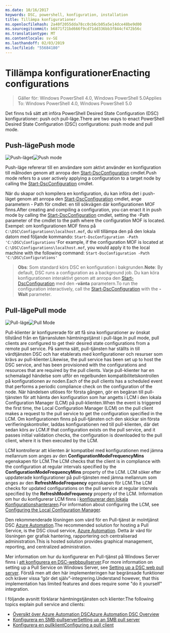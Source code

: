 ```yaml
---
ms.date: 10/16/2017
keywords: DSC, powershell, konfiguration, installation
title: Tillämpa konfigurationer
ms.openlocfilehash: 2a40f2055dda78cc0cb6cb05a5e14dce48be9d00
ms.sourcegitcommit: b6871f21bd666f9cd71dd336bb3f844cf472b56c
ms.translationtype: MT
ms.contentlocale: sv-SE
ms.lasthandoff: 02/03/2019
ms.locfileid: "55684180"
---
```

# <a name="enacting-configurations"></a><span data-ttu-id="f8652-103">Tillämpa konfigurationer</span><span class="sxs-lookup"><span data-stu-id="f8652-103">Enacting configurations</span></span>

><span data-ttu-id="f8652-104">Gäller för: Windows PowerShell 4.0, Windows PowerShell 5.0</span><span class="sxs-lookup"><span data-stu-id="f8652-104">Applies To: Windows PowerShell 4.0, Windows PowerShell 5.0</span></span>

<span data-ttu-id="f8652-105">Det finns två sätt att införa PowerShell Desired State Configuration (DSC) konfigurationer: push och pull-läge.</span><span class="sxs-lookup"><span data-stu-id="f8652-105">There are two ways to enact PowerShell Desired State Configuration (DSC) configurations: push mode and pull mode.</span></span>

## <a name="push-mode"></a><span data-ttu-id="f8652-106">Push-läge</span><span class="sxs-lookup"><span data-stu-id="f8652-106">Push mode</span></span>

<span data-ttu-id="f8652-107">![Push-läget](../images/pushModel.png "push hur fungerar det")</span><span class="sxs-lookup"><span data-stu-id="f8652-107">![Push mode](../images/pushModel.png "How push mode works")</span></span>

<span data-ttu-id="f8652-108">Push-läge refererar till en användare som aktivt använder en konfiguration till målnoden genom att anropa den [Start-DscConfiguration](/powershell/module/psdesiredstateconfiguration/start-dscconfiguration) cmdlet.</span><span class="sxs-lookup"><span data-stu-id="f8652-108">Push mode refers to a user actively applying a configuration to a target node by calling the [Start-DscConfiguration](/powershell/module/psdesiredstateconfiguration/start-dscconfiguration) cmdlet.</span></span>

<span data-ttu-id="f8652-109">När du skapar och kompilera en konfiguration, du kan införa det i push-läget genom att anropa den [Start-DscConfiguration](/powershell/module/psdesiredstateconfiguration/start-dscconfiguration) cmdlet, ange parametern - Path för cmdlet: en till sökvägen där konfigurationen MOF finns.</span><span class="sxs-lookup"><span data-stu-id="f8652-109">After creating and compiling a configuration, you can enact it in push mode by calling the [Start-DscConfiguration](/powershell/module/psdesiredstateconfiguration/start-dscconfiguration) cmdlet, setting the -Path parameter of the cmdlet to the path where the configuration MOF is located.</span></span>
<span data-ttu-id="f8652-110">Exempel: om konfigurationen MOF finns på `C:\DSC\Configurations\localhost.mof`, du vill tillämpa den på den lokala datorn med följande kommando: `Start-DscConfiguration -Path 'C:\DSC\Configurations'`</span><span class="sxs-lookup"><span data-stu-id="f8652-110">For example, if the configuration MOF is located at `C:\DSC\Configurations\localhost.mof`, you would apply it to the local machine with the following command: `Start-DscConfiguration -Path 'C:\DSC\Configurations'`</span></span>

> <span data-ttu-id="f8652-111">__Obs__: Som standard körs DSC en konfiguration i bakgrunden.</span><span class="sxs-lookup"><span data-stu-id="f8652-111">__Note__: By default, DSC runs a configuration as a background job.</span></span> <span data-ttu-id="f8652-112">Du kan köra konfigurationen interaktivt genom att anropa den [Start-DscConfiguration](/powershell/module/psdesiredstateconfiguration/start-dscconfiguration) med den __-vänta__ parametern.</span><span class="sxs-lookup"><span data-stu-id="f8652-112">To run the configuration interactively, call the [Start-DscConfiguration](/powershell/module/psdesiredstateconfiguration/start-dscconfiguration) with the __-Wait__ parameter.</span></span>

## <a name="pull-mode"></a><span data-ttu-id="f8652-113">Pull-läge</span><span class="sxs-lookup"><span data-stu-id="f8652-113">Pull mode</span></span>

<span data-ttu-id="f8652-114">![Pull-läge](../images/pullModel.png "hämta hur fungerar det")</span><span class="sxs-lookup"><span data-stu-id="f8652-114">![Pull Mode](../images/pullModel.png "How pull mode works")</span></span>

<span data-ttu-id="f8652-115">Pull-klienter är konfigurerade för att få sina konfigurationer av önskat tillstånd från en fjärransluten hämtningstjänst i pull-läge.</span><span class="sxs-lookup"><span data-stu-id="f8652-115">In pull mode, pull clients are configured to get their desired state configurations from a remote pull service.</span></span>
<span data-ttu-id="f8652-116">På samma sätt, pull-tjänsten har ställts in till värdtjänsten DSC och har etablerats med konfigurationer och resurser som krävs av pull-klienter.</span><span class="sxs-lookup"><span data-stu-id="f8652-116">Likewise, the pull service has been set up to host the DSC service, and has been provisioned with the configurations and resources that are required by the pull clients.</span></span>
<span data-ttu-id="f8652-117">Varje pull-klienter har en schemalagd händelse som utför en regelbunden kompatibilitetskontrollen på konfigurationen av noden.</span><span class="sxs-lookup"><span data-stu-id="f8652-117">Each of the pull clients has a scheduled event that performs a periodic compliance check on the configuration of the node.</span></span>
<span data-ttu-id="f8652-118">När händelsen utlöses för första gången, gör en begäran till pull-tjänsten för att hämta den konfiguration som har angetts i LCM i den lokala Configuration Manager (LCM) på pull-klienten.</span><span class="sxs-lookup"><span data-stu-id="f8652-118">When the event is triggered the first time, the Local Configuration Manager (LCM) on the pull client makes a request to the pull service to get the configuration specified in the LCM.</span></span>
<span data-ttu-id="f8652-119">Om konfigurationen finns på pull-tjänsten och den skickar sin första verifieringskontroller, laddas konfigurationen ned till pull-klienten, där det sedan körs av LCM.</span><span class="sxs-lookup"><span data-stu-id="f8652-119">If that configuration exists on the pull service, and it passes initial validation checks, the configuration is downloaded to the pull client, where it is then executed by the LCM.</span></span>

<span data-ttu-id="f8652-120">LCM kontrollerar att klienten är kompatibel med konfigurationen med jämna mellanrum som anges av den **ConfigurationModeFrequencyMins** egenskapen för LCM.</span><span class="sxs-lookup"><span data-stu-id="f8652-120">The LCM checks that the client is in compliance with the configuration at regular intervals specified by the **ConfigurationModeFrequencyMins** property of the LCM.</span></span>
<span data-ttu-id="f8652-121">LCM söker efter uppdaterade konfigurationer på pull-tjänsten med jämna mellanrum som anges av den **RefreshModeFrequency** egenskapen för LCM.</span><span class="sxs-lookup"><span data-stu-id="f8652-121">The LCM checks for updated configurations on the pull service at regular intervals specified by the **RefreshModeFrequency** property of the LCM.</span></span>
<span data-ttu-id="f8652-122">Information om hur du konfigurerar LCM finns i [konfigurerar den lokala Konfigurationshanteraren](../managing-nodes/metaConfig.md).</span><span class="sxs-lookup"><span data-stu-id="f8652-122">For information about configuring the LCM, see [Configuring the Local Configuration Manager](../managing-nodes/metaConfig.md).</span></span>

<span data-ttu-id="f8652-123">Den rekommenderade lösningen som värd för en Pull-tjänst är molntjänst DSC [Azure Automation](https://azure.microsoft.com/services/automation/).</span><span class="sxs-lookup"><span data-stu-id="f8652-123">The recommended solution for hosting a Pull Service, is the DSC cloud service, [Azure Automation](https://azure.microsoft.com/services/automation/).</span></span>
<span data-ttu-id="f8652-124">Detta är värd för lösningen ger grafisk hantering, rapportering och centraliserad administration.</span><span class="sxs-lookup"><span data-stu-id="f8652-124">This is hosted solution provides graphical management, reporting, and centralized administration.</span></span>

<span data-ttu-id="f8652-125">Mer information om hur du konfigurerar en Pull-tjänst på Windows Server finns i [att konfigurera en DSC-webbpullserver](pullServer.md).</span><span class="sxs-lookup"><span data-stu-id="f8652-125">For more information on setting up a Pull Service on Windows Server, see [Setting up a DSC web pull server](pullServer.md).</span></span>
<span data-ttu-id="f8652-126">Förstå men att den här implementeringen har begränsade funktioner och kräver vissa ”gör det själv”-integrering.</span><span class="sxs-lookup"><span data-stu-id="f8652-126">Understand however, that this implementation has limited features and does require some "do it yourself" integration.</span></span>

<span data-ttu-id="f8652-127">I följande avsnitt förklarar hämtningstjänsten och klienter:</span><span class="sxs-lookup"><span data-stu-id="f8652-127">The following topics explain pull service and clients:</span></span>

- [<span data-ttu-id="f8652-128">Översikt över Azure Automation DSC</span><span class="sxs-lookup"><span data-stu-id="f8652-128">Azure Automation DSC Overview</span></span>](https://docs.microsoft.com/azure/automation/automation-dsc-overview)
- [<span data-ttu-id="f8652-129">Konfigurera en SMB-pullserver</span><span class="sxs-lookup"><span data-stu-id="f8652-129">Setting up an SMB pull server</span></span>](pullServerSMB.md)
- [<span data-ttu-id="f8652-130">Konfigurera en pullklient</span><span class="sxs-lookup"><span data-stu-id="f8652-130">Configuring a pull client</span></span>](pullClientConfigID.md)
